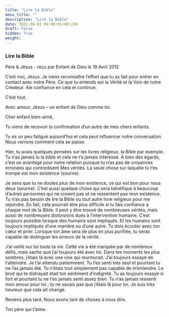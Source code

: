 ```yaml
---
title: "Lire la Bible"
menu_title: ""
description: "Lire la Bible"
date: 2022-06-01 06:00:01+00:238
draft: False
hidden: True
weight:
---
```

### Lire la Bible

Père & Jésus - reçu par Enfant de Dieu le 19 Avril 2012


C’est moi, Jésus. Je viens reconnaître l’effort que tu as fait pour entrer en contact avec notre Père. Ce que tu entends est la Vérité et la Voix de notre Créateur. Aie confiance en cela et continue.

C’est tout.

Avec amour, Jésus – un enfant de Dieu comme toi.

Cher enfant bien-aimé,

Tu viens de recevoir la confirmation d’un autre de mes chers enfants.

Tu es un peu fatigué aujourd’hui et cela peut influencer notre conversation. Nous verrons comment cela se passe.

Hier, tu avais quelques pensées sur les livres religieux, la Bible par exemple. Tu n’as jamais lu la bible et cela ne t’a jamais intéressé. À bien des égards, c’est un avantage pour notre relation puisque tu n’as pas de croyances erronées qui contredisent Mes vérités. La seule chose sur laquelle tu t’es trompé est mon existence (sourire).

Je sens que tu ne doutes plus de mon existence, ce qui est bon pour nous deux (sourire). C’est aussi quelque chose qui sera bénéfique à beaucoup d’autres personnes qui ne croient pas et ne ressentent pas mon existence. Tu n’as pas besoin de lire la Bible ou tout autre livre religieux pour me rejoindre. En fait, cela pourrait être plus difficile si tu fais confiance à chaque mot de la Bible. Il peut y être trouvé de nombreuses vérités, mais aussi de nombreuses distorsions dues à l’intervention humaine. C’est toujours possible lorsque des humains sont impliqués. Et les humains sont toujours impliqués d’une manière ou d’une autre. Tu dois écouter avec ton cœur et prier. Lorsque ton âme sera de plus en plus purifiée, tu seras capable de distinguer les erreurs de la vérité.

J’ai veillé sur toi toute ta vie. Cette vie a été marquée par de nombreux défis, mais sache que j’ai toujours été avec toi. Dans tes moments les plus sombres, j’étais là avec une voix qui murmurait. J’ai toujours essayé de t’atteindre. Je t’ai attendu patiemment. Tu t’es senti très seul et pourtant tu ne l’as jamais été. Tu n’étais tout simplement pas capable de m’entendre. Le bruit qui te distrayait était ton sentiment d’indignité. Tu as toujours essayé si fort et pourtant tu ne t’es jamais senti assez bien. Tu n’as jamais ressenti mon amour pour toi ; tu ne savais pas que j’étais là pour toi. Je suis très heureux que cela ait changé.

Reviens plus tard. Nous avons tant de choses à nous dire.

Ton père qui t’aime.


